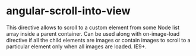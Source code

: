 # angular-scroll-into-view
This directive allows to scroll to a custom element from some Node list array inside a parent container. Can be used along with on-image-load directive if all the child elements are images or contain images to scroll to a particular element only when all images are loaded. IE9+.
